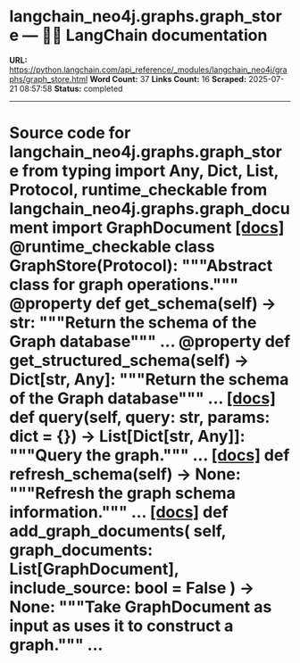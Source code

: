 # langchain_neo4j.graphs.graph_store — 🦜🔗 LangChain  documentation

**URL:** https://python.langchain.com/api_reference/_modules/langchain_neo4j/graphs/graph_store.html
**Word Count:** 37
**Links Count:** 16
**Scraped:** 2025-07-21 08:57:58
**Status:** completed

---

# Source code for langchain\_neo4j.graphs.graph\_store               from typing import Any, Dict, List, Protocol, runtime_checkable          from langchain_neo4j.graphs.graph_document import GraphDocument                              [[docs]](https://python.langchain.com/api_reference/neo4j/graphs/langchain_neo4j.graphs.graph_store.GraphStore.html#langchain_neo4j.graphs.graph_store.GraphStore)     @runtime_checkable     class GraphStore(Protocol):         """Abstract class for graph operations."""              @property         def get_schema(self) -> str:             """Return the schema of the Graph database"""             ...              @property         def get_structured_schema(self) -> Dict[str, Any]:             """Return the schema of the Graph database"""             ...                         [[docs]](https://python.langchain.com/api_reference/neo4j/graphs/langchain_neo4j.graphs.graph_store.GraphStore.html#langchain_neo4j.graphs.graph_store.GraphStore.query)         def query(self, query: str, params: dict = {}) -> List[Dict[str, Any]]:             """Query the graph."""             ...                                        [[docs]](https://python.langchain.com/api_reference/neo4j/graphs/langchain_neo4j.graphs.graph_store.GraphStore.html#langchain_neo4j.graphs.graph_store.GraphStore.refresh_schema)         def refresh_schema(self) -> None:             """Refresh the graph schema information."""             ...                                        [[docs]](https://python.langchain.com/api_reference/neo4j/graphs/langchain_neo4j.graphs.graph_store.GraphStore.html#langchain_neo4j.graphs.graph_store.GraphStore.add_graph_documents)         def add_graph_documents(             self, graph_documents: List[GraphDocument], include_source: bool = False         ) -> None:             """Take GraphDocument as input as uses it to construct a graph."""             ...